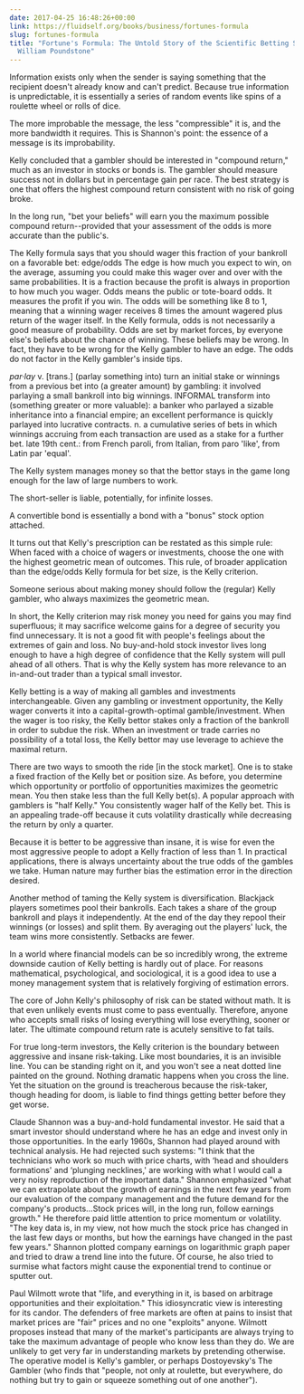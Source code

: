```yaml
---
date: 2017-04-25 16:48:26+00:00
link: https://fluidself.org/books/business/fortunes-formula
slug: fortunes-formula
title: "Fortune's Formula: The Untold Story of the Scientific Betting System - by
  William Poundstone"
---
```


Information exists only when the sender is saying something that the recipient doesn't already know and can't predict. Because true information is unpredictable, it is essentially a series of random events like spins of a roulette wheel or rolls of dice.

The more improbable the message, the less "compressible" it is, and the more bandwidth it requires. This is Shannon's point: the essence of a message is its improbability.

Kelly concluded that a gambler should be interested in "compound return," much as an investor in stocks or bonds is. The gambler should measure success not in dollars but in percentage gain per race. The best strategy is one that offers the highest compound return consistent with no risk of going broke.

In the long run, "bet your beliefs" will earn you the maximum possible compound return--provided that your assessment of the odds is more accurate than the public's.

The Kelly formula says that you should wager this fraction of your bankroll on a favorable bet: edge/odds The edge is how much you expect to win, on the average, assuming you could make this wager over and over with the same probabilities. It is a fraction because the profit is always in proportion to how much you wager. Odds means the public or tote-board odds. It measures the profit if you win. The odds will be something like 8 to 1, meaning that a winning wager receives 8 times the amount wagered plus return of the wager itself. In the Kelly formula, odds is not necessarily a good measure of probability. Odds are set by market forces, by everyone else's beliefs about the chance of winning. These beliefs may be wrong. In fact, they have to be wrong for the Kelly gambler to have an edge. The odds do not factor in the Kelly gambler's inside tips.

_par·lay_ v. [trans.] (parlay something into) turn an initial stake or winnings from a previous bet into (a greater amount) by gambling: it involved parlaying a small bankroll into big winnings. INFORMAL transform into (something greater or more valuable): a banker who parlayed a sizable inheritance into a financial empire; an excellent performance is quickly parlayed into lucrative contracts. n. a cumulative series of bets in which winnings accruing from each transaction are used as a stake for a further bet. late 19th cent.: from French paroli, from Italian, from paro 'like', from Latin par 'equal'.

The Kelly system manages money so that the bettor stays in the game long enough for the law of large numbers to work.

The short-seller is liable, potentially, for infinite losses.

A convertible bond is essentially a bond with a "bonus" stock option attached.

It turns out that Kelly's prescription can be restated as this simple rule: When faced with a choice of wagers or investments, choose the one with the highest geometric mean of outcomes. This rule, of broader application than the edge/odds Kelly formula for bet size, is the Kelly criterion.

Someone serious about making money should follow the (regular) Kelly gambler, who always maximizes the geometric mean.

In short, the Kelly criterion may risk money you need for gains you may find superfluous; it may sacrifice welcome gains for a degree of security you find unnecessary. It is not a good fit with people's feelings about the extremes of gain and loss. No buy-and-hold stock investor lives long enough to have a high degree of confidence that the Kelly system will pull ahead of all others. That is why the Kelly system has more relevance to an in-and-out trader than a typical small investor.

Kelly betting is a way of making all gambles and investments interchangeable. Given any gambling or investment opportunity, the Kelly wager converts it into a capital-growth-optimal gamble/investment. When the wager is too risky, the Kelly bettor stakes only a fraction of the bankroll in order to subdue the risk. When an investment or trade carries no possibility of a total loss, the Kelly bettor may use leverage to achieve the maximal return.

There are two ways to smooth the ride [in the stock market]. One is to stake a fixed fraction of the Kelly bet or position size. As before, you determine which opportunity or portfolio of opportunities maximizes the geometric mean. You then stake less than the full Kelly bet(s). A popular approach with gamblers is "half Kelly." You consistently wager half of the Kelly bet. This is an appealing trade-off because it cuts volatility drastically while decreasing the return by only a quarter.

Because it is better to be aggressive than insane, it is wise for even the most aggressive people to adopt a Kelly fraction of less than 1. In practical applications, there is always uncertainty about the true odds of the gambles we take. Human nature may further bias the estimation error in the direction desired.

Another method of taming the Kelly system is diversification. Blackjack players sometimes pool their bankrolls. Each takes a share of the group bankroll and plays it independently. At the end of the day they repool their winnings (or losses) and split them. By averaging out the players' luck, the team wins more consistently. Setbacks are fewer.

In a world where financial models can be so incredibly wrong, the extreme downside caution of Kelly betting is hardly out of place. For reasons mathematical, psychological, and sociological, it is a good idea to use a money management system that is relatively forgiving of estimation errors.

The core of John Kelly's philosophy of risk can be stated without math. It is that even unlikely events must come to pass eventually. Therefore, anyone who accepts small risks of losing everything will lose everything, sooner or later. The ultimate compound return rate is acutely sensitive to fat tails.

For true long-term investors, the Kelly criterion is the boundary between aggressive and insane risk-taking. Like most boundaries, it is an invisible line. You can be standing right on it, and you won't see a neat dotted line painted on the ground. Nothing dramatic happens when you cross the line. Yet the situation on the ground is treacherous because the risk-taker, though heading for doom, is liable to find things getting better before they get worse.

Claude Shannon was a buy-and-hold fundamental investor. He said that a smart investor should understand where he has an edge and invest only in those opportunities. In the early 1960s, Shannon had played around with technical analysis. He had rejected such systems: "I think that the technicians who work so much with price charts, with ‘head and shoulders formations' and ‘plunging necklines,' are working with what I would call a very noisy reproduction of the important data." Shannon emphasized "what we can extrapolate about the growth of earnings in the next few years from our evaluation of the company management and the future demand for the company's products…Stock prices will, in the long run, follow earnings growth." He therefore paid little attention to price momentum or volatility. "The key data is, in my view, not how much the stock price has changed in the last few days or months, but how the earnings have changed in the past few years." Shannon plotted company earnings on logarithmic graph paper and tried to draw a trend line into the future. Of course, he also tried to surmise what factors might cause the exponential trend to continue or sputter out.

Paul Wilmott wrote that "life, and everything in it, is based on arbitrage opportunities and their exploitation." This idiosyncratic view is interesting for its candor. The defenders of free markets are often at pains to insist that market prices are "fair" prices and no one "exploits" anyone. Wilmott proposes instead that many of the market's participants are always trying to take the maximum advantage of people who know less than they do. We are unlikely to get very far in understanding markets by pretending otherwise. The operative model is Kelly's gambler, or perhaps Dostoyevsky's The Gambler (who finds that "people, not only at roulette, but everywhere, do nothing but try to gain or squeeze something out of one another").
